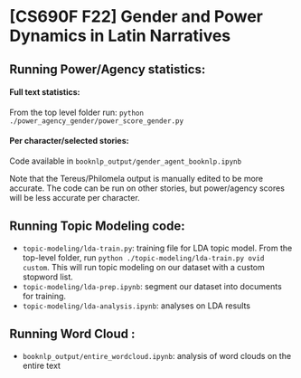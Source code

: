 # [CS690F F22] Gender and Power Dynamics in Latin Narratives



## Running Power/Agency statistics:
#### Full text statistics:
From the top level folder run: `python ./power_agency_gender/power_score_gender.py`

#### Per character/selected stories:
Code available in `booknlp_output/gender_agent_booknlp.ipynb`

Note that the Tereus/Philomela output is manually edited to be more accurate. The code can be run on other stories, but power/agency scores will be less accurate per character.

## Running Topic Modeling code: 
- `topic-modeling/lda-train.py`: training file for LDA topic model. From the top-level folder, run `python ./topic-modeling/lda-train.py ovid custom`. This will run topic modeling on our dataset with a custom stopword list. 
- `topic-modeling/lda-prep.ipynb`: segment our dataset into documents for training. 
- `topic-modeling/lda-analysis.ipynb`: analyses on LDA results

## Running Word Cloud :
- `booknlp_output/entire_wordcloud.ipynb`: analysis of word clouds on the entire text
